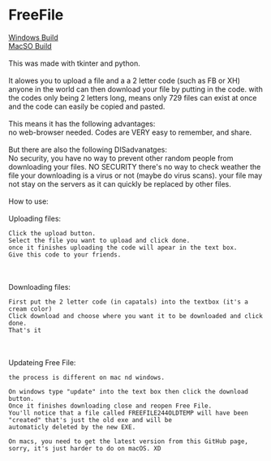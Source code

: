 # FreeFile
[Windows Build](https://github.com/olliez-mods/FreeFile/WindowsBuild.zip)
<br>
[MacSO Build](https://github.com/olliez-mods/FreeFile/MacBuild.zip)
<br>
<br>
This was made with tkinter and python.
<br>
<br>
It alowes you to upload a file and a a 2 letter code (such as FB or XH) anyone in the world can then download your file by putting in the code.
with the codes only being 2 letters long, means only 729 files can exist at once and the code can easily be copied and pasted.
<br>
<br>
This means it has the following advantages:
<br>
no web-browser needed.
Codes are VERY easy to remember, and share.
<br>
<br>
But there are also the following DISadvanatges:
<br>
No security, you have no way to prevent other random people from downloading your files.
NO SECURITY there's no way to check weather the file your downloading is a virus or not (maybe do virus scans).
your file may not stay on the servers as it can quickly be replaced by other files.
<br>
<br>
How to use:
<br>
<br>
  Uploading files:
    
    Click the upload button.
    Select the file you want to upload and click done.
    once it finishes uploading the code will apear in the text box.
    Give this code to your friends.
<br>
<br>
  Downloading files:
    
    First put the 2 letter code (in capatals) into the textbox (it's a cream color)
    Click download and choose where you want it to be downloaded and click done.
    That's it
<br>
<br>
  Updateing Free File:
    
    the process is different on mac nd windows.
    
    On windows type "update" into the text box then click the download button.
    Once it finishes downloading close and reopen Free File.
    You'll notice that a file called FREEFILE244OLDTEMP will have been "created" that's just the old exe and will be
    automaticly deleted by the new EXE.
    
    On macs, you need to get the latest version from this GitHub page, sorry, it's just harder to do on macOS. XD
